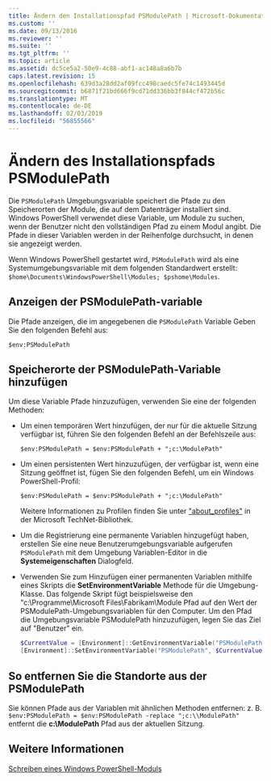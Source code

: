 ```yaml
---
title: Ändern den Installationspfad PSModulePath | Microsoft-Dokumentation
ms.custom: ''
ms.date: 09/13/2016
ms.reviewer: ''
ms.suite: ''
ms.tgt_pltfrm: ''
ms.topic: article
ms.assetid: dc5ce5a2-50e9-4c88-abf1-ac148a8a6b7b
caps.latest.revision: 15
ms.openlocfilehash: 639d3a28dd2af09fcc498caedc5fe74c1493445d
ms.sourcegitcommit: b6871f21bd666f9cd71dd336bb3f844cf472b56c
ms.translationtype: MT
ms.contentlocale: de-DE
ms.lasthandoff: 02/03/2019
ms.locfileid: "56855566"
---
```

# <a name="modifying-the-psmodulepath-installation-path"></a>Ändern des Installationspfads PSModulePath

Die `PSModulePath` Umgebungsvariable speichert die Pfade zu den Speicherorten der Module, die auf dem Datenträger installiert sind. Windows PowerShell verwendet diese Variable, um Module zu suchen, wenn der Benutzer nicht den vollständigen Pfad zu einem Modul angibt. Die Pfade in dieser Variablen werden in der Reihenfolge durchsucht, in denen sie angezeigt werden.

Wenn Windows PowerShell gestartet wird, `PSModulePath` wird als eine Systemumgebungsvariable mit dem folgenden Standardwert erstellt: `$home\Documents\WindowsPowerShell\Modules; $pshome\Modules`.

## <a name="to-view-the-psmodulepath-variable"></a>Anzeigen der PSModulePath-variable

Die Pfade anzeigen, die im angegebenen die `PSModulePath` Variable Geben Sie den folgenden Befehl aus:

`$env:PSModulePath`

## <a name="to-add-locations-to-the-psmodulepath-variable"></a>Speicherorte der PSModulePath-Variable hinzufügen

Um diese Variable Pfade hinzuzufügen, verwenden Sie eine der folgenden Methoden:

- Um einen temporären Wert hinzufügen, der nur für die aktuelle Sitzung verfügbar ist, führen Sie den folgenden Befehl an der Befehlszeile aus:

  `$env:PSModulePath = $env:PSModulePath + ";c:\ModulePath"`

- Um einen persistenten Wert hinzuzufügen, der verfügbar ist, wenn eine Sitzung geöffnet ist, fügen Sie den folgenden Befehl, um ein Windows PowerShell-Profil:

  `$env:PSModulePath = $env:PSModulePath + ";c:\ModulePath"`

  Weitere Informationen zu Profilen finden Sie unter ["about_profiles"](/powershell/module/microsoft.powershell.core/about/about_profiles) in der Microsoft TechNet-Bibliothek.

- Um die Registrierung eine permanente Variablen hinzugefügt haben, erstellen Sie eine neue Benutzerumgebungsvariable aufgerufen `PSModulePath` mit dem Umgebung Variablen-Editor in die **Systemeigenschaften** Dialogfeld.

- Verwenden Sie zum Hinzufügen einer permanenten Variablen mithilfe eines Skripts die **SetEnvironmentVariable** Methode für die Umgebung-Klasse. Das folgende Skript fügt beispielsweise den "c:\Programme\Microsoft Files\Fabrikam\Module Pfad auf den Wert der PSModulePath-Umgebungsvariablen für den Computer. Um den Pfad die Umgebungsvariable PSModulePath hinzuzufügen, legen Sie das Ziel auf "Benutzer" ein.

  ```powershell
  $CurrentValue = [Environment]::GetEnvironmentVariable("PSModulePath", "Machine")
  [Environment]::SetEnvironmentVariable("PSModulePath", $CurrentValue + ";C:\Program Files\Fabrikam\Modules", "Machine")

  ```

## <a name="to-remove-locations-from-the-psmodulepath"></a>So entfernen Sie die Standorte aus der PSModulePath

Sie können Pfade aus der Variablen mit ähnlichen Methoden entfernen: z. B. `$env:PSModulePath = $env:PSModulePath -replace ";c:\\ModulePath"` entfernt die **c:\ModulePath** Pfad aus der aktuellen Sitzung.

## <a name="see-also"></a>Weitere Informationen

[Schreiben eines Windows PowerShell-Moduls](./writing-a-windows-powershell-module.md)
